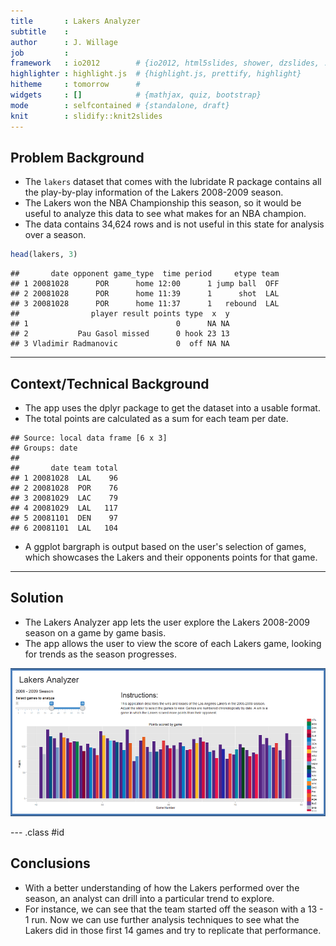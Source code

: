 ```yaml
---
title       : Lakers Analyzer
subtitle    : 
author      : J. Willage
job         : 
framework   : io2012        # {io2012, html5slides, shower, dzslides, ...}
highlighter : highlight.js  # {highlight.js, prettify, highlight}
hitheme     : tomorrow      # 
widgets     : []            # {mathjax, quiz, bootstrap}
mode        : selfcontained # {standalone, draft}
knit        : slidify::knit2slides
---
```


## Problem Background




- The `lakers` dataset that comes with the lubridate R package contains all the 
play-by-play information of the Lakers 2008-2009 season.  
- The Lakers won the NBA Championship this season, so it would be useful to 
analyze this data to see what makes for an NBA champion.  
- The data contains 34,624 rows and is not useful in this state for 
analysis over a season.


```r
head(lakers, 3)
```

```
##       date opponent game_type  time period     etype team
## 1 20081028      POR      home 12:00      1 jump ball  OFF
## 2 20081028      POR      home 11:39      1      shot  LAL
## 3 20081028      POR      home 11:37      1   rebound  LAL
##                player result points type  x  y
## 1                                 0      NA NA
## 2           Pau Gasol missed      0 hook 23 13
## 3 Vladimir Radmanovic             0  off NA NA
```

---  

## Context/Technical Background

- The app uses the dplyr package to get the dataset into a usable format.  
- The total points are calculated as a sum for each team per date.  

```
## Source: local data frame [6 x 3]
## Groups: date
## 
##       date team total
## 1 20081028  LAL    96
## 2 20081028  POR    76
## 3 20081029  LAC    79
## 4 20081029  LAL   117
## 5 20081101  DEN    97
## 6 20081101  LAL   104
```
- A ggplot bargraph is output based on the user's selection of games, which
showcases the Lakers and their opponents points for that game.

--- 

## Solution

- The Lakers Analyzer app lets the user explore the Lakers 2008-2009 season on a 
game by game basis.
- The app allows the user to view the score of each Lakers game, looking for 
trends as the season progresses.

![width](assets/img/screenshot.png)

--- .class #id 

## Conclusions

- With a better understanding of how the Lakers performed over the season, an
analyst can drill into a particular trend to explore.
- For instance, we can see that the team started off the season with a 13 - 1
run. Now we can use further analysis techniques to see what the Lakers did in
those first 14 games and try to replicate that performance. 

